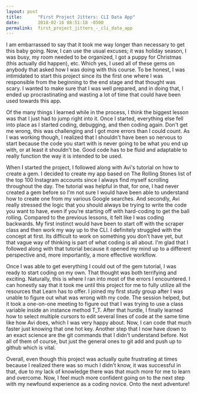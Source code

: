 ```yaml
---
layout: post
title:      "First Project Jitters: CLI Data App"
date:       2018-02-16 08:51:18 -0500
permalink:  first_project_jitters_-_cli_data_app
---
```



I am embarrassed to say that it took me way longer than necessary to get this baby going. Now, I can use the usual excuses; it was holiday season, I was busy, my room needed to be organized, I got a puppy for Christmas (this actually did happen), etc. Which yes, I used all of these gems on anybody that asked how I was doing with this course. To be honest, I was intimidated to start this project since its the first one where I was responsible from the beginning to the end stage and that thought was scary. I wanted to make sure that I was well prepared, and in doing that, I ended up procrastinating and wasting a lot of time that could have been used towards this app. 

Of the many things I learned while in the process, I think the biggest lesson was that I just had to jump right into it. Once I started, everything else fell into place as I started coding, debugging, and then coding again. Don't get me wrong, this was challenging and I got more errors than I could count. As I was working though, I realized that I shouldn't have been so nervous to start because the code you start with is never going to be what you end up with, or at least it shouldn't be. Good code has to be fluid and adaptable to really function the way it is intended to be used.

When I started the project, I followed along with Avi's tutorial on how to create a gem. I decided to create my app based on The Rolling Stones list of the top 100 Instagram accounts since I always find myself scrolling throughout the day. The tutorial was helpful in that, for one, I had never created a gem before so I'm not sure I would have been able to understand how to create one from my various Google searches. And secondly, Avi really stressed the logic that you should always be trying to write the code you want to have, even if you're starting off with hard-coding to get the ball rolling. Compared to the previous lessons, it felt like I was coding backwards. My first instinct would have been to start off with the scraper class and then work my way up to the CLI. I definitely struggled with the concept at first. Its difficult to work on something you don't have yet, but that vague way of thinking is part of what coding is all about. I'm glad that I followed along with that tutorial because it opened my mind up to a different perspective and, more importantly, a more effective workflow.

Once I was able to get everything I could out of the gem tutorial, I was ready to start coding on my own. That thought was both terrifying and exciting. Naturally, this is where I ran into most of the errors I encountered. I can honestly say that it took me until this project for me to fully utilize all the resources that Learn has to offer. I joined my first study group after I was unable to figure out what was wrong with my code. The session helped, but it took a one-on-one meeting to figure out that I was trying to use a class variable inside an instance method T_T. After that hurdle, I finally learned how to select multiple cursors to edit several lines of code at the same time like how Avi does, which I was very happy about. Now, I can code that much faster just knowing that one hot key. Another step that I now have down to an exact science are the git commands that I didn't understand before. Not all of them of course, but just the general ones to git add and push up to github which is vital.

Overall, even though this project was actually quite frustrating at times because I realized there was so much I didn't know, it was successful in that, due to my lack of knowledge there was that much more for me to learn and overcome. Now, I feel much more confident going on to the next step with my newfound experience as a coding novice. Onto the next adventure! 






